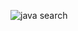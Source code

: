 

![java search](https://user-images.githubusercontent.com/114434167/208116452-b040c0ca-2d4d-4734-9683-a64a458ce683.gif)
